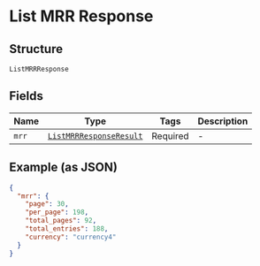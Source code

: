 
# List MRR Response

## Structure

`ListMRRResponse`

## Fields

| Name | Type | Tags | Description |
|  --- | --- | --- | --- |
| `mrr` | [`ListMRRResponseResult`](../../doc/models/list-mrr-response-result.md) | Required | - |

## Example (as JSON)

```json
{
  "mrr": {
    "page": 30,
    "per_page": 198,
    "total_pages": 92,
    "total_entries": 188,
    "currency": "currency4"
  }
}
```

